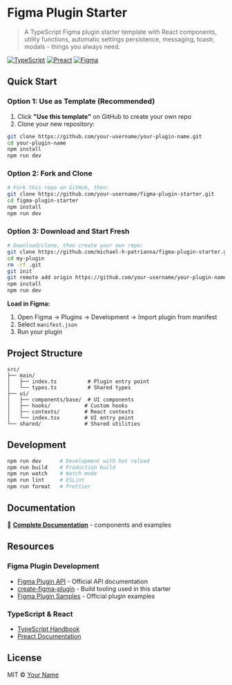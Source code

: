 # Figma Plugin Starter

> A TypeScript Figma plugin starter template with React components, utility functions, automatic settings persistence, messaging, toastr, modals - things you always need.

[![TypeScript](https://img.shields.io/badge/TypeScript-007ACC?style=flat-square&logo=typescript&logoColor=white)](https://www.typescriptlang.org/)
[![Preact](https://img.shields.io/badge/Preact-673AB8?style=flat-square&logo=preact&logoColor=white)](https://preactjs.com/)
[![Figma](https://img.shields.io/badge/Figma-F24E1E?style=flat-square&logo=figma&logoColor=white)](https://www.figma.com/)

## Quick Start

### Option 1: Use as Template (Recommended)
1. Click **"Use this template"** on GitHub to create your own repo
2. Clone your new repository:
```bash
git clone https://github.com/your-username/your-plugin-name.git
cd your-plugin-name
npm install
npm run dev
```

### Option 2: Fork and Clone
```bash
# Fork this repo on GitHub, then:
git clone https://github.com/your-username/figma-plugin-starter.git
cd figma-plugin-starter
npm install
npm run dev
```

### Option 3: Download and Start Fresh
```bash
# Download/clone, then create your own repo:
git clone https://github.com/michael-h-patrianna/figma-plugin-starter.git my-plugin
cd my-plugin
rm -rf .git
git init
git remote add origin https://github.com/your-username/your-plugin-name.git
npm install
npm run dev
```

**Load in Figma:**
1. Open Figma → Plugins → Development → Import plugin from manifest
2. Select `manifest.json`
3. Run your plugin


## Project Structure

```
src/
├── main/
│   ├── index.ts          # Plugin entry point
│   └── types.ts          # Shared types
├── ui/
│   ├── components/base/  # UI components
│   ├── hooks/           # Custom hooks
│   ├── contexts/        # React contexts
│   └── index.tsx        # UI entry point
└── shared/              # Shared utilities
```

## Development

```bash
npm run dev      # Development with hot reload
npm run build    # Production build
npm run watch    # Watch mode
npm run lint     # ESLint
npm run format   # Prettier
```

## Documentation

📖 **[Complete Documentation](./documentation.md)** - components and  examples

## Resources

### Figma Plugin Development
- [Figma Plugin API](https://www.figma.com/plugin-docs/) - Official API documentation
- [create-figma-plugin](https://github.com/yuanqing/create-figma-plugin) - Build tooling used in this starter
- [Figma Plugin Samples](https://github.com/figma/plugin-samples) - Official plugin examples

### TypeScript & React
- [TypeScript Handbook](https://www.typescriptlang.org/docs/)
- [Preact Documentation](https://preactjs.com/guide/v10/getting-started)

## License

MIT © [Your Name](https://github.com/your-username)
